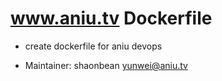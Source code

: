 # www.aniu.tv Dockerfile

- create dockerfile for aniu devops

- Maintainer: shaonbean yunwei@aniu.tv
